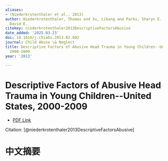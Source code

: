 ```yaml
---
aliases:
- (Niederkrotenthaler et al., 2013)
author: Niederkrotenthaler, Thomas and Xu, Likang and Parks, Sharyn E. and Sugerman,
  David E.
citekey: niederkrotenthaler2013DescriptiveFactorsAbusive
date_added: '2025-03-23'
doi: 10.1016/j.chiabu.2013.02.002
journal: Child Abuse \& Neglect
title: Descriptive Factors of Abusive Head Trauma in Young Children--United States,
  2000-2009
year: '2013'

---
```

# Descriptive Factors of Abusive Head Trauma in Young Children--United States, 2000-2009
- [PDF Link](zotero://open-pdf/library/items/JXFXH5EH)

Citation: [@niederkrotenthaler2013DescriptiveFactorsAbusive]

# 中文摘要
